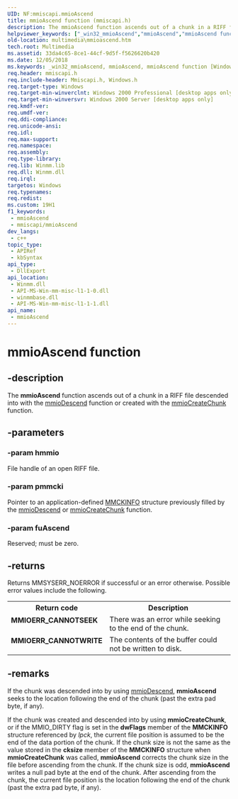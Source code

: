 ```yaml
---
UID: NF:mmiscapi.mmioAscend
title: mmioAscend function (mmiscapi.h)
description: The mmioAscend function ascends out of a chunk in a RIFF file descended into with the mmioDescend function or created with the mmioCreateChunk function.
helpviewer_keywords: ["_win32_mmioAscend","mmioAscend","mmioAscend function [Windows Multimedia]","mmsystem/mmioAscend","multimedia.mmioascend"]
old-location: multimedia\mmioascend.htm
tech.root: Multimedia
ms.assetid: 33da4c65-8ce1-44cf-9d5f-f5626620b420
ms.date: 12/05/2018
ms.keywords: _win32_mmioAscend, mmioAscend, mmioAscend function [Windows Multimedia], mmsystem/mmioAscend, multimedia.mmioascend
req.header: mmiscapi.h
req.include-header: Mmiscapi.h, Windows.h
req.target-type: Windows
req.target-min-winverclnt: Windows 2000 Professional [desktop apps only]
req.target-min-winversvr: Windows 2000 Server [desktop apps only]
req.kmdf-ver: 
req.umdf-ver: 
req.ddi-compliance: 
req.unicode-ansi: 
req.idl: 
req.max-support: 
req.namespace: 
req.assembly: 
req.type-library: 
req.lib: Winmm.lib
req.dll: Winmm.dll
req.irql: 
targetos: Windows
req.typenames: 
req.redist: 
ms.custom: 19H1
f1_keywords:
 - mmioAscend
 - mmiscapi/mmioAscend
dev_langs:
 - c++
topic_type:
 - APIRef
 - kbSyntax
api_type:
 - DllExport
api_location:
 - Winmm.dll
 - API-MS-Win-mm-misc-l1-1-0.dll
 - winmmbase.dll
 - API-MS-Win-mm-misc-l1-1-1.dll
api_name:
 - mmioAscend
---
```


# mmioAscend function


## -description

The <b>mmioAscend</b> function ascends out of a chunk in a RIFF file descended into with the <a href="https://docs.microsoft.com/previous-versions/dd757318(v=vs.85)">mmioDescend</a> function or created with the <a href="https://docs.microsoft.com/previous-versions/dd757317(v=vs.85)">mmioCreateChunk</a> function.

## -parameters

### -param hmmio

File handle of an open RIFF file.

### -param pmmcki

Pointer to an application-defined <a href="https://docs.microsoft.com/previous-versions/dd757312(v=vs.85)">MMCKINFO</a> structure previously filled by the <a href="https://docs.microsoft.com/previous-versions/dd757318(v=vs.85)">mmioDescend</a> or <a href="https://docs.microsoft.com/previous-versions/dd757317(v=vs.85)">mmioCreateChunk</a> function.

### -param fuAscend

Reserved; must be zero.

## -returns

Returns MMSYSERR_NOERROR if successful or an error otherwise. Possible error values include the following.

<table>
<tr>
<th>Return code</th>
<th>Description</th>
</tr>
<tr>
<td width="40%">
<dl>
<dt><b>MMIOERR_CANNOTSEEK</b></dt>
</dl>
</td>
<td width="60%">
There was an error while seeking to the end of the chunk.

</td>
</tr>
<tr>
<td width="40%">
<dl>
<dt><b>MMIOERR_CANNOTWRITE</b></dt>
</dl>
</td>
<td width="60%">
The contents of the buffer could not be written to disk.

</td>
</tr>
</table>

## -remarks

If the chunk was descended into by using <a href="https://docs.microsoft.com/previous-versions/dd757318(v=vs.85)">mmioDescend</a>, <b>mmioAscend</b> seeks to the location following the end of the chunk (past the extra pad byte, if any).

If the chunk was created and descended into by using <b>mmioCreateChunk</b>, or if the MMIO_DIRTY flag is set in the <b>dwFlags</b> member of the <b>MMCKINFO</b> structure referenced by <i>lpck</i>, the current file position is assumed to be the end of the data portion of the chunk. If the chunk size is not the same as the value stored in the <b>cksize</b> member of the <b>MMCKINFO</b> structure when <b>mmioCreateChunk</b> was called, <b>mmioAscend</b> corrects the chunk size in the file before ascending from the chunk. If the chunk size is odd, <b>mmioAscend</b> writes a null pad byte at the end of the chunk. After ascending from the chunk, the current file position is the location following the end of the chunk (past the extra pad byte, if any).

